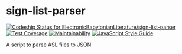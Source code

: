 # sign-list-parser

[![Codeship Status for ElectronicBabylonianLiterature/sign-list-parser](https://app.codeship.com/projects/87135f00-8ced-0136-a3ab-620930fa43d6/status?branch=master)](https://app.codeship.com/projects/303555)
[![Test Coverage](https://api.codeclimate.com/v1/badges/ec4866b077a383114d36/test_coverage)](https://codeclimate.com/github/ElectronicBabylonianLiterature/sign-list-parser/test_coverage)
[![Maintainability](https://api.codeclimate.com/v1/badges/ec4866b077a383114d36/maintainability)](https://codeclimate.com/github/ElectronicBabylonianLiterature/sign-list-parser/maintainability)
[![JavaScript Style Guide](https://img.shields.io/badge/code_style-standard-brightgreen.svg)](https://standardjs.com)

A script to parse ASL files to JSON
